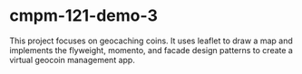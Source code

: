 # cmpm-121-demo-3

This project focuses on geocaching coins. It uses leaflet to draw a map and implements the flyweight, momento,
and facade design patterns to create a virtual geocoin management app.
